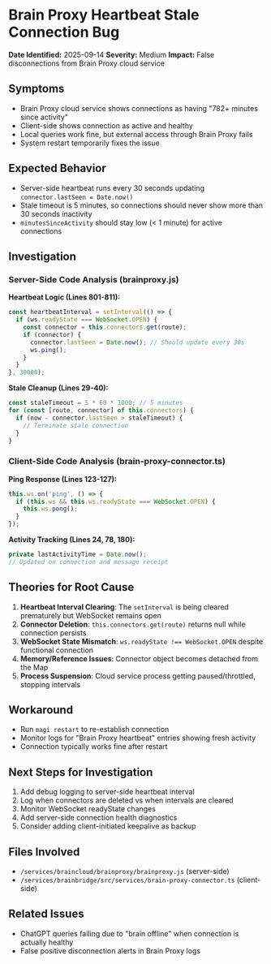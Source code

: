 # Brain Proxy Heartbeat Stale Connection Bug

**Date Identified:** 2025-09-14
**Severity:** Medium
**Impact:** False disconnections from Brain Proxy cloud service

## Symptoms

- Brain Proxy cloud service shows connections as having "782+ minutes since activity"
- Client-side shows connection as active and healthy
- Local queries work fine, but external access through Brain Proxy fails
- System restart temporarily fixes the issue

## Expected Behavior

- Server-side heartbeat runs every 30 seconds updating `connector.lastSeen = Date.now()`
- Stale timeout is 5 minutes, so connections should never show more than 30 seconds inactivity
- `minutesSinceActivity` should stay low (< 1 minute) for active connections

## Investigation

### Server-Side Code Analysis (brainproxy.js)

**Heartbeat Logic (Lines 801-811):**
```javascript
const heartbeatInterval = setInterval(() => {
  if (ws.readyState === WebSocket.OPEN) {
    const connector = this.connectors.get(route);
    if (connector) {
      connector.lastSeen = Date.now(); // Should update every 30s
      ws.ping();
    }
  }
}, 30000);
```

**Stale Cleanup (Lines 29-40):**
```javascript
const staleTimeout = 5 * 60 * 1000; // 5 minutes
for (const [route, connector] of this.connectors) {
  if (now - connector.lastSeen > staleTimeout) {
    // Terminate stale connection
  }
}
```

### Client-Side Code Analysis (brain-proxy-connector.ts)

**Ping Response (Lines 123-127):**
```javascript
this.ws.on('ping', () => {
  if (this.ws && this.ws.readyState === WebSocket.OPEN) {
    this.ws.pong();
  }
});
```

**Activity Tracking (Lines 24, 78, 180):**
```javascript
private lastActivityTime = Date.now();
// Updated on connection and message receipt
```

## Theories for Root Cause

1. **Heartbeat Interval Clearing**: The `setInterval` is being cleared prematurely but WebSocket remains open
2. **Connector Deletion**: `this.connectors.get(route)` returns null while connection persists
3. **WebSocket State Mismatch**: `ws.readyState !== WebSocket.OPEN` despite functional connection
4. **Memory/Reference Issues**: Connector object becomes detached from the Map
5. **Process Suspension**: Cloud service process getting paused/throttled, stopping intervals

## Workaround

- Run `magi restart` to re-establish connection
- Monitor logs for "Brain Proxy heartbeat" entries showing fresh activity
- Connection typically works fine after restart

## Next Steps for Investigation

1. Add debug logging to server-side heartbeat interval
2. Log when connectors are deleted vs when intervals are cleared
3. Monitor WebSocket readyState changes
4. Add server-side connection health diagnostics
5. Consider adding client-initiated keepalive as backup

## Files Involved

- `/services/braincloud/brainproxy/brainproxy.js` (server-side)
- `/services/brainbridge/src/services/brain-proxy-connector.ts` (client-side)

## Related Issues

- ChatGPT queries failing due to "brain offline" when connection is actually healthy
- False positive disconnection alerts in Brain Proxy logs